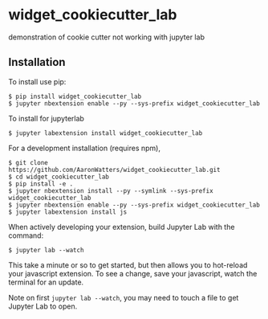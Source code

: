 widget_cookiecutter_lab
===============================

demonstration of cookie cutter not working with jupyter lab

Installation
------------

To install use pip:

    $ pip install widget_cookiecutter_lab
    $ jupyter nbextension enable --py --sys-prefix widget_cookiecutter_lab

To install for jupyterlab

    $ jupyter labextension install widget_cookiecutter_lab

For a development installation (requires npm),

    $ git clone https://github.com/AaronWatters/widget_cookiecutter_lab.git
    $ cd widget_cookiecutter_lab
    $ pip install -e .
    $ jupyter nbextension install --py --symlink --sys-prefix widget_cookiecutter_lab
    $ jupyter nbextension enable --py --sys-prefix widget_cookiecutter_lab
    $ jupyter labextension install js

When actively developing your extension, build Jupyter Lab with the command:

    $ jupyter lab --watch

This take a minute or so to get started, but then allows you to hot-reload your javascript extension.
To see a change, save your javascript, watch the terminal for an update.

Note on first `jupyter lab --watch`, you may need to touch a file to get Jupyter Lab to open.


